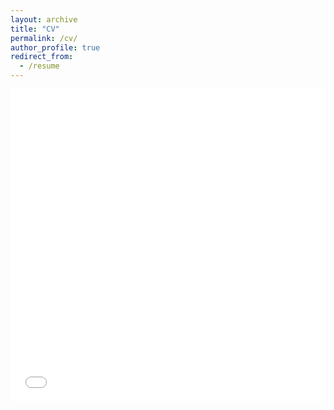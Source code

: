 ```yaml
---
layout: archive
title: "CV"
permalink: /cv/
author_profile: true
redirect_from:
  - /resume
---
```


<iframe src="files/ZLCV.pdf" width="100%" height="500" frameborder="no" border="0" marginwidth="0" marginheight="0"></iframe>
